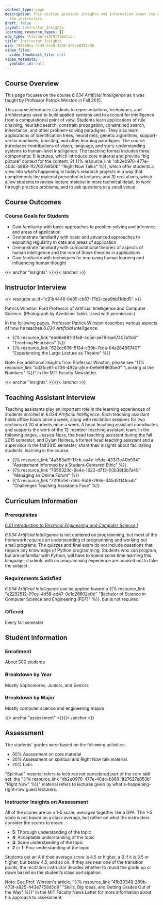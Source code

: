 ```yaml
---
content_type: page
description: This section provides insights and information about the course from
  the instructors.
draft: false
layout: instructor_insights
learning_resource_types: []
ocw_type: ThisCourseAtMITSection
title: Instructor Insights
uid: f55530ea-3c45-6eb0-4848-4f3ee8291c38
video_files:
  video_thumbnail_file: null
video_metadata:
  youtube_id: null
---
```

## Course Overview

This page focuses on the course *6.034 Artificial Intelligence* as it was taught by Professor Patrick Winston in Fall 2015.

This course introduces students to representations, techniques, and architectures used to build applied systems and to account for intelligence from a computational point of view. Students learn applications of rule chaining, heuristic search, constrain propagation, constrained search, inheritance, and other problem-solving paradigms. They also learn applications of identification trees, neural nets, genetic algorithms, support-vector machines, boosting, and other learning paradigms. The course introduces contributions of vision, language, and story-understanding systems to human-level intelligence. The teaching format includes three components: 1) lectures, which introduce core material and provide “big picture” context for the content; 2) {{% resource_link "db2e0970-477e-40dc-b888-1f27627e850b" "Right Now Talks" %}}, which offer students a view into what’s happening in today’s research projects in a way that complements the material presented in lectures; and 3) recitations, which allow students to review lecture material in more technical detail, to work through practice problems, and to ask questions in a small venue.

## Course Outcomes

### Course Goals for Students

- Gain familiarity with basic approaches to problem solving and inference and areas of application
- Demonstrate familiarity with basic and advanced approaches to exploiting regularity in data and areas of application
- Demonstrate familiarity with computational theories of aspects of human intelligence and the role of those theories in applications
- Gain familiarity with techniques for improving human learning and influencing human thought

{{< anchor "insights" >}}{{< /anchor >}}

## Instructor Interview

{{< resource uuid="c91b4448-8e85-cb87-17b2-cea9bb11dbd5" >}}

Patrick Winston, Ford Professor of Artificial Intelligence and Computer Science. (Photograph by Azeddine Tahiri. Used with permission.)

In the following pages, Professor Patrick Winston describes various aspects of how he teaches *6.034* *Artificial Intelligence*.

- {{% resource_link "eb66e881-31e8-4c5d-ae78-ba67407a1fc6" "Teaching Heuristics" %}}
- {{% resource_link "622ec636-5134-c39b-7cca-04a28496740f" "Experiencing the Large Lecture as Theatre" %}}

Note: For additional insights from Professor Winston, please see “{{% resource_link "cd3fce6f-c736-492a-a1ce-0e6e9f863be0" "Looking at the Numbers" %}}” in the MIT Faculty Newsletter.

{{< anchor "insights" >}}{{< /anchor >}}

## Teaching Assistant Interview

Teaching assistants play an important role in the learning experiences of students enrolled in 6.034 *Artificial Intelligence*. Each teaching assistant holds office hours once a week, along with recitation sessions for two sections of 20 students once a week. A head teaching assistant coordinates and supports the work of the 12-member teaching assistant team. In the following pages, Jessica Noss, the head teaching assistant during the fall 2015 semester, and Dylan Holmes, a former head teaching assistant and a supervisor in the fall 2015 semester, share their insights about facilitating students’ learning in the course.

- {{% resource_link "4a383af9-17cb-aa4d-b5da-433f3c40b994" "Assessment Informed by a Student-Centered Ethic" %}}
- {{% resource_link "7656320c-8e4e-1623-d713-00b38f3b7a49" "Managing an Online Forum" %}}
- {{% resource_link "72f651ef-7c6c-85f9-293e-445d51148aab" "Challenges Teaching Assistants Face" %}}

## Curriculum Information

### Prerequisites

[6.01 *Introduction to Electrical Engineering and Computer Science I*](/courses/6-01sc-introduction-to-electrical-engineering-and-computer-science-i-spring-2011)

*6.034 Artificial Intelligence* is not centered on programming, but most of the homework requires an understanding of programming and working out small programs. The quizzes and final exam do not include questions that require any knowledge of Python programming. Students who can program, but are unfamiliar with Python, will have to spend some time learning this language; students with no programming experience are advised not to take the subject.

### Requirements Satisfied

*6.034 Artificial Intelligence* can be applied toward a {{% resource_link "a2292512-09ce-4d58-ad47-0e1c26602e0d" "Bachelor of Science in Computer Science and Engineering (PDF)" %}}, but is not required.

### Offered

Every fall semester

## Student Information

### Enrollment

About 300 students

### Breakdown by Year

Mostly Sophomores, Juniors, and Seniors

### Breakdown by Major

Mostly computer science and engineering majors

{{< anchor "assessment" >}}{{< /anchor >}}

## Assessment

The students' grades were based on the following activities:

- 60% Assessment on core material
- 20% Assessment on spiritual and Right Now talk material.
- 20% Labs

"Spiritual" material refers to lectures not considered part of the core skill set; the "{{% resource_link "db2e0970-477e-40dc-b888-1f27627e850b" "Right Now" %}}" material refers to lectures given by what's-happening-right-now guest lecturers.

### Instructor Insights on Assessment

All of the scores are on a 1-5 scale, averaged together like a GPA. The 1-5 scale is not based on a class average, but rather on what the instructors consider the scores to mean:

- **5**: Thorough understanding of the topic
- **4**: Acceptable understanding of the topic
- **3**: Some understanding of the topic
- **2** or **1**: Poor understanding of the topic

Students get an A if their average score is 4.5 or higher, a B if it is 3.5 or higher, but below 4.5, and so on. If they are near one of the transition points, the recitation instructor decides whether to round the grade up or down based on the student’s class participation.

Note: See Prof. Winston's article, “{{% resource_link "41b30348-289b-473f-a825-443e7758d5d8" "Skills, Big Ideas, and Getting Grades Out of the Way" %}}” in the MIT Faculty News Letter for more information about his approach to assessment.